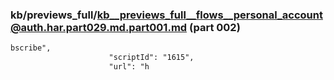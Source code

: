 ### kb/previews_full/kb__previews_full__flows__personal_account@auth.har.part029.md.part001.md (part 002)

```md
bscribe",
                      "scriptId": "1615",
                      "url": "h
```

```
